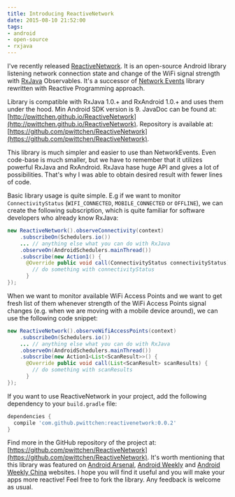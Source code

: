 ```yaml
---
title: Introducing ReactiveNetwork
date: 2015-08-10 21:52:00
tags:
- android
- open-source
- rxjava
---
```


I've recently released [ReactiveNetwork](https://github.com/pwittchen/ReactiveNetwork). It is an open-source Android library listening network connection state and change of the WiFi signal strength with [RxJava](https://github.com/ReactiveX/RxJava) Observables. It's a successor of [Network Events](https://github.com/pwittchen/NetworkEvents) library rewritten with Reactive Programming approach. 

Library is compatible with RxJava 1.0.+ and RxAndroid 1.0.+ and uses them under the hood. Min Android SDK version is 9. 
JavaDoc can be found at: [http://pwittchen.github.io/ReactiveNetwork](http://pwittchen.github.io/ReactiveNetwork). 
Repository is available at: [https://github.com/pwittchen/ReactiveNetwork](https://github.com/pwittchen/ReactiveNetwork). 

This library is much simpler and easier to use than NetworkEvents. Even code-base is much smaller, but we have to remember that it utilizes powerful RxJava and RxAndroid. RxJava hase huge API and gives a lot of possibilities. That's why I was able to obtain desired result with fewer lines of code. 

Basic library usage is quite simple. E.g if we want to monitor `ConnectivityStatus` (`WIFI_CONNECTED`, `MOBILE_CONNECTED` or `OFFLINE`), we can create the following subscription, which is quite familiar for software developers who already know RxJava: 

```java
new ReactiveNetwork().observeConnectivity(context)
    .subscribeOn(Schedulers.io())
    ... // anything else what you can do with RxJava
    .observeOn(AndroidSchedulers.mainThread())
    .subscribe(new Action1() {
      @Override public void call(ConnectivityStatus connectivityStatus) {
        // do something with connectivityStatus
      }
});
```

When we want to monitor available WiFi Access Points and we want to get fresh list of them whenever strength of the WiFi Access Points signal changes (e.g. when we are moving with a mobile device around), we can use the following code snippet: 

```java
new ReactiveNetwork().observeWifiAccessPoints(context)
    .subscribeOn(Schedulers.io())
    ... // anything else what you can do with RxJava
    .observeOn(AndroidSchedulers.mainThread())
    .subscribe(new Action1<List<ScanResult>>() {
      @Override public void call(List<ScanResult> scanResults) {
        // do something with scanResults
      }
});
```

If you want to use ReactiveNetwork in your project, add the following dependency to your `build.gradle` file:

```gradle
dependencies {
  compile 'com.github.pwittchen:reactivenetwork:0.0.2'
}
```

Find more in the GitHub repository of the project at: [https://github.com/pwittchen/ReactiveNetwork](https://github.com/pwittchen/ReactiveNetwork). 
It's worth mentioning that this library was featured on [Android Arsenal](https://android-arsenal.com/details/1/2290), [Android Weekly](http://androidweekly.net/issues/issue-166) and [Android Weekly China](http://androidweekly.cn/android-dev-weekly-issue44/) websites. 
I hope you will find it useful and you will make your apps more reactive! Feel free to fork the library. 
Any feedback is welcome as usual.
